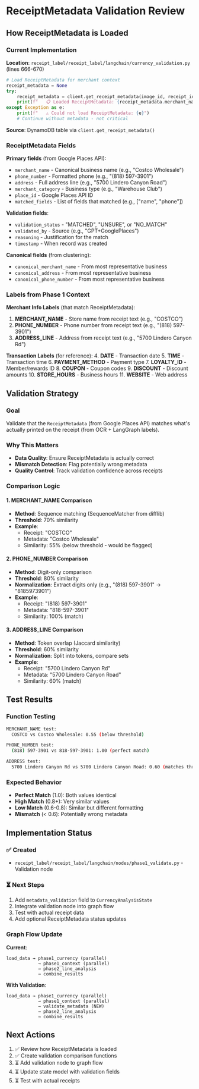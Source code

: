 # ReceiptMetadata Validation Review

## How ReceiptMetadata is Loaded

### Current Implementation

**Location**: `receipt_label/receipt_label/langchain/currency_validation.py` (lines 666-670)

```python
# Load ReceiptMetadata for merchant context
receipt_metadata = None
try:
    receipt_metadata = client.get_receipt_metadata(image_id, receipt_id)
    print(f"   📋 Loaded ReceiptMetadata: {receipt_metadata.merchant_name}")
except Exception as e:
    print(f"   ⚠️ Could not load ReceiptMetadata: {e}")
    # Continue without metadata - not critical
```

**Source**: DynamoDB table via `client.get_receipt_metadata()`

### ReceiptMetadata Fields

**Primary fields** (from Google Places API):
- `merchant_name` - Canonical business name (e.g., "Costco Wholesale")
- `phone_number` - Formatted phone (e.g., "(818) 597-3901")
- `address` - Full address line (e.g., "5700 Lindero Canyon Road")
- `merchant_category` - Business type (e.g., "Warehouse Club")
- `place_id` - Google Places API ID
- `matched_fields` - List of fields that matched (e.g., ["name", "phone"])

**Validation fields**:
- `validation_status` - "MATCHED", "UNSURE", or "NO_MATCH"
- `validated_by` - Source (e.g., "GPT+GooglePlaces")
- `reasoning` - Justification for the match
- `timestamp` - When record was created

**Canonical fields** (from clustering):
- `canonical_merchant_name` - From most representative business
- `canonical_address` - From most representative business
- `canonical_phone_number` - From most representative business

### Labels from Phase 1 Context

**Merchant Info Labels** (that match ReceiptMetadata):
1. **MERCHANT_NAME** - Store name from receipt text (e.g., "COSTCO")
2. **PHONE_NUMBER** - Phone number from receipt text (e.g., "(818) 597-3901")
3. **ADDRESS_LINE** - Address from receipt text (e.g., "5700 Lindero Canyon Rd")

**Transaction Labels** (for reference):
4. **DATE** - Transaction date
5. **TIME** - Transaction time
6. **PAYMENT_METHOD** - Payment type
7. **LOYALTY_ID** - Member/rewards ID
8. **COUPON** - Coupon codes
9. **DISCOUNT** - Discount amounts
10. **STORE_HOURS** - Business hours
11. **WEBSITE** - Web address

## Validation Strategy

### Goal
Validate that the `ReceiptMetadata` (from Google Places API) matches what's actually printed on the receipt (from OCR + LangGraph labels).

### Why This Matters
- **Data Quality**: Ensure ReceiptMetadata is actually correct
- **Mismatch Detection**: Flag potentially wrong metadata
- **Quality Control**: Track validation confidence across receipts

### Comparison Logic

#### 1. MERCHANT_NAME Comparison
- **Method**: Sequence matching (SequenceMatcher from difflib)
- **Threshold**: 70% similarity
- **Example**:
  - Receipt: "COSTCO"
  - Metadata: "Costco Wholesale"
  - Similarity: 55% (below threshold - would be flagged)

#### 2. PHONE_NUMBER Comparison
- **Method**: Digit-only comparison
- **Threshold**: 80% similarity
- **Normalization**: Extract digits only (e.g., "(818) 597-3901" → "8185973901")
- **Example**:
  - Receipt: "(818) 597-3901"
  - Metadata: "818-597-3901"
  - Similarity: 100% (match)

#### 3. ADDRESS_LINE Comparison
- **Method**: Token overlap (Jaccard similarity)
- **Threshold**: 60% similarity
- **Normalization**: Split into tokens, compare sets
- **Example**:
  - Receipt: "5700 Lindero Canyon Rd"
  - Metadata: "5700 Lindero Canyon Road"
  - Similarity: 60% (match)

## Test Results

### Function Testing
```bash
MERCHANT_NAME test:
  COSTCO vs Costco Wholesale: 0.55 (below threshold)

PHONE_NUMBER test:
  (818) 597-3901 vs 818-597-3901: 1.00 (perfect match)

ADDRESS test:
  5700 Lindero Canyon Rd vs 5700 Lindero Canyon Road: 0.60 (matches threshold)
```

### Expected Behavior
- **Perfect Match** (1.0): Both values identical
- **High Match** (0.8+): Very similar values
- **Low Match** (0.6-0.8): Similar but different formatting
- **Mismatch** (< 0.6): Potentially wrong metadata

## Implementation Status

### ✅ Created
- `receipt_label/receipt_label/langchain/nodes/phase1_validate.py` - Validation node

### ⏳ Next Steps
1. Add `metadata_validation` field to `CurrencyAnalysisState`
2. Integrate validation node into graph flow
3. Test with actual receipt data
4. Add optional ReceiptMetadata status updates

### Graph Flow Update

**Current**:
```
load_data → phase1_currency (parallel)
            → phase1_context (parallel)
            → phase2_line_analysis
            → combine_results
```

**With Validation**:
```
load_data → phase1_currency (parallel)
            → phase1_context (parallel)
            → validate_metadata (NEW)
            → phase2_line_analysis
            → combine_results
```

## Next Actions

1. ✅ Review how ReceiptMetadata is loaded
2. ✅ Create validation comparison functions
3. ⏳ Add validation node to graph flow
4. ⏳ Update state model with validation fields
5. ⏳ Test with actual receipts

